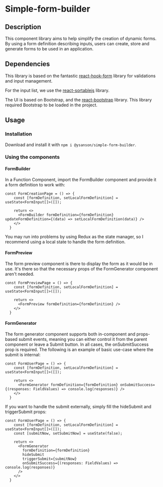 # Simple-form-builder

## Description

This component library aims to help simplify the creation of dynamic forms.
By using a form definition describing inputs, users can create, store and generate forms to be used in an application.

## Dependencies

This library is based on the fantastic [react-hook-form](https://react-hook-form.com) library for validations and input management.

For the input list, we use the [react-sortablejs](https://github.com/SortableJS/react-sortablejs) library.

The UI is based on Bootstrap, and the [react-bootstrap](https://react-bootstrap.github.io) library. This library required Bootstrap to be loaded in the project.

## Usage

### Installation

Download and install it with `npm i @ysanson/simple-form-builder`. 

### Using the components

#### FormBuilder

In a Function Component, import the FormBuilder component and provide it a form definition to work with:
```JS
const FormCreationPage = () => {
    const [formDefinition, setLocalFormDefinition] = useState<FormInput[]>([]);
    
    return <>
      <FormBuilder formDefinition={formDefinition} updateFormDefinition={(data) => setLocalFormDefinition(data)} />
    </>
  }
```

You may run into problems by using Redux as the state manager, so I recommend using a local state to handle the form definition.

#### FormPreview

The form preview component is there to display the form as it would be in use. It's there so that the necessary props of the FormGenerator component aren't needed.

```JS
const FormPreviewPage = () => {
    const [formDefinition, setLocalFormDefinition] = useState<FormInput[]>([]);
    
    return <>
      <FormPreview formDefinition={formDefinition} /> 
    </>
  }
```

#### FormGenerator

The form generator component supports both in-component and props-based submit events, meaning you can either control it from the parent component or leave a Submit button. In all cases, the onSubmitSuccess prop is required. The following is an example of basic use-case where the submit is internal:

```JS
const FormUserPage = () => {
    const [formDefinition, setLocalFormDefinition] = useState<FormInput[]>([]);
    
    return <>
      <FormGenerator formDefinition={formDefinition} onSubmitSuccess={(responses: FieldValues) => console.log(responses)} /> 
    </>
  }

```

If you want to handle the submit externally, simply fill the hideSubmit and triggerSubmit props:

```JS
const FormUserPage = () => {
    const [formDefinition, setLocalFormDefinition] = useState<FormInput[]>([]);
    const [submitNow, setSubmitNow] = useState(false);
    
    return <>
      <FormGenerator 
        formDefinition={formDefinition}
        hideSubmit
        triggerSubmit={submitNow}
        onSubmitSuccess={(responses: FieldValues) => console.log(responses)}
      /> 
    </>
  }
```
